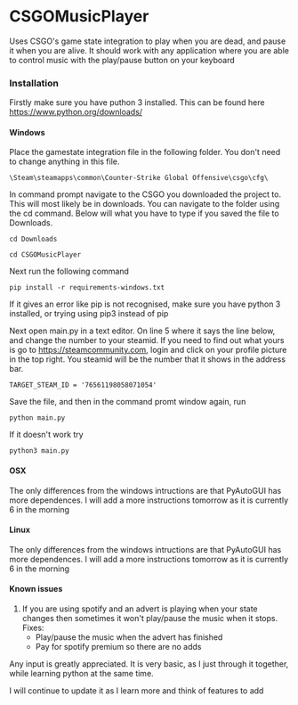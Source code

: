 # CSGOMusicPlayer

Uses CSGO's game state integration to play when you are dead, and pause it when you are alive. It should work with any application where you are able to control music with the play/pause button on your keyboard


### Installation

Firstly make sure you have puthon 3 installed. This can be found here https://www.python.org/downloads/

#### Windows

Place the gamestate integration file in the following folder. You don't need to change anything in this file.

	\Steam\steamapps\common\Counter-Strike Global Offensive\csgo\cfg\

In command prompt navigate to the CSGO you downloaded the project to. This will most likely be in downloads. You can navigate to the folder using the cd command. Below will what you have to type if you saved the file to Downloads.

	cd Downloads

	cd CSGOMusicPlayer

Next run the following command

	pip install -r requirements-windows.txt

If it gives an error like pip is not recognised, make sure you have python 3 installed, or trying using pip3 instead of pip

Next open main.py in a text editor. On line 5 where it says the line below, and change the number to your steamid. If you need to find out what yours is go to https://steamcommunity.com, login and click on your profile picture in the top right. You steamid will be the number that it shows in the address bar.

	TARGET_STEAM_ID = '76561198058071054'

Save the file, and then in the command promt window again, run

	python main.py

If it doesn't work try

	python3 main.py

#### OSX

The only differences from the windows intructions are that PyAutoGUI has more dependences. I will add a more instructions tomorrow as it is currently 6 in the morning

#### Linux

The only differences from the windows intructions are that PyAutoGUI has more dependences. I will add a more instructions tomorrow as it is currently 6 in the morning
	
#### Known issues
	
1. If you are using spotify and an advert is playing when your state changes then sometimes it won't play/pause the music when it stops. Fixes:
	* Play/pause the music when the advert has finished
	* Pay for spotify premium so there are no adds

Any input is greatly appreciated. It is very basic, as I just through it together, while learning python at the same time.

I will continue to update it as I learn more and think of features to add
